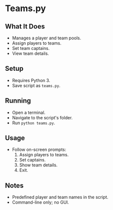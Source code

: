# Teams.py

## What It Does
- Manages a player and team pools.
- Assign players to teams.
- Set team captains.
- View team details.

## Setup
- Requires Python 3.
- Save script as `teams.py`.

## Running
- Open a terminal.
- Navigate to the script's folder.
- Run `python teams.py`.

## Usage
- Follow on-screen prompts:
  1. Assign players to teams.
  2. Set captains.
  3. Show team details.
  4. Exit.

## Notes
- Predefined player and team names in the script.
- Command-line only; no GUI.
